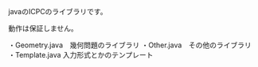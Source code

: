 javaのICPCのライブラリです。

動作は保証しません。

・Geometry.java　幾何問題のライブラリ
・Other.java　その他のライブラリ
・Template.java 入力形式とかのテンプレート
